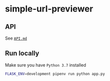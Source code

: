 # simple-url-previewer

## API
See [`API.md`](https://github.com/KTachibanaM/simple-url-previewer/blob/master/API.md)

## Run locally
Make sure you have `Python 3.7` installed

```bash
FLASK_ENV=development pipenv run python app.py
```